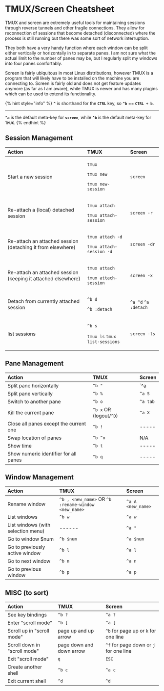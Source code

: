 # TMUX/Screen Cheatsheet

TMUX and screen are extremely useful tools for maintaining sessions through reverse tunnels and other fragile connections.  They allow for reconnection of sessions that become detached \(disconnected\) where the process is still running but there was some sort of network interruption.  

They both have a very handy function where each window can be split either vertically or horizontally in to separate panes.  I am not sure what the actual limit to the number of panes may be, but I regularly split my windows into four panes comfortably.

Screen is fairly ubiquitous in most Linux distributions, however TMUX is a program that will likely have to be installed on the machine you are connecting to.  Screen is fairly old and does not get feature updates anymore \(as far as I am aware\), while TMUX is newer and has many plugins which can be used to extend its functionality. 

{% hint style="info" %}
**`^`** is shorthand for the **`CTRL`** key, so **`^b`** == **`CTRL + b`**. 

-----

**`^a`** is the default meta-key for **`screen`**, while **`^b`** is the default meta-key for **`TMUX`**.
{% endhint %}

## Session Management

<table>
  <thead>
    <tr>
      <th style="text-align:left">Action</th>
      <th style="text-align:left">TMUX</th>
      <th style="text-align:left">Screen</th>
    </tr>
  </thead>
  <tbody>
    <tr>
      <td style="text-align:left">Start a new session</td>
      <td style="text-align:left">
        <p><code>tmux</code>
        </p>
        <p><code>tmux new</code>
        </p>
        <p><code>tmux new-session</code>
        </p>
      </td>
      <td style="text-align:left"><code>screen</code>
      </td>
    </tr>
    <tr>
      <td style="text-align:left">Re-attach a (local) detached session</td>
      <td style="text-align:left">
        <p><code>tmux attach</code>
        </p>
        <p><code>tmux attach-session</code>
        </p>
      </td>
      <td style="text-align:left"><code>screen -r</code>
      </td>
    </tr>
    <tr>
      <td style="text-align:left">Re-attach an attached session (detaching it from elsewhere)</td>
      <td style="text-align:left">
        <p><code>tmux attach -d</code>
        </p>
        <p><code>tmux attach-session -d</code>
        </p>
      </td>
      <td style="text-align:left"><code>screen -dr</code>
      </td>
    </tr>
    <tr>
      <td style="text-align:left">Re-attach an attached session (keeping it attached elsewhere)</td>
      <td
      style="text-align:left">
        <p><code>tmux attach</code>
        </p>
        <p><code>tmux attach-session</code>
        </p>
        </td>
        <td style="text-align:left"><code>screen -x</code>
        </td>
    </tr>
    <tr>
      <td style="text-align:left">Detach from currently attached session</td>
      <td style="text-align:left">
        <p><code>^b d</code>
        </p>
        <p><code>^b :detach</code>
        </p>
      </td>
      <td style="text-align:left"><code>^a ^d</code>  <code>^a :detach</code>
      </td>
    </tr>
    <tr>
      <td style="text-align:left">list sessions</td>
      <td style="text-align:left">
        <p><code>^b s</code>
        </p>
        <p><code>tmux ls</code>  <code>tmux list-sessions</code>
        </p>
      </td>
      <td style="text-align:left"><code>screen -ls</code>
      </td>
    </tr>
  </tbody>
</table>

## Pane Management

| Action | TMUX | Screen |
| :--- | :--- | :--- |
| Split pane horizontally | `^b "` | \`^a |
| Split pane vertically | `^b %` | `^a S` |
| Switch to another pane | `^b o` | `^a tab` |
| Kill the current pane | `^b x` OR \(logout/`^D`\) | `^a X` |
| Close all panes except the current one | `^b !` | ----- |
| Swap location of panes | `^b ^o` | N/A |
| Show time | `^b t` | ----- |
| Show numeric identifier for all panes | `^b q` | ----- |

## Window Management

| Action | TMUX | Screen |
| :--- | :--- | :--- |
| Rename window | `^b , <new_name>` OR `^b :rename-window <new_name>` | `^a A <new_name>` |
| List windows | `^b w` | `^a w` |
| List windows \(with selection menu\) | ------ | `^a "` |
| Go to window $num | `^b $num` | `^a $num` |
| Go to previously active window | `^b l` | `^a l` |
| Go to next window | `^b n` | `^a n` |
| Go to previous window | `^b p` | `^a p` |

## MISC \(to sort\)

| Action | TMUX | Screen |
| :--- | :--- | :--- |
| See key bindings | `^b ?` | `^a ?` |
| Enter "scroll mode" | `^b [` | `^a [` |
| Scroll up in "scroll mode" | page up and up arrow | `^b` for page up or `k` for one line |
| Scroll down in "scroll mode" | page down and down arrow | `^f` for page down or `j` for one line |
| Exit "scroll mode" | `q` | `ESC` |
| Create another shell | `^b c` | `^a c` |
| Exit current shell | `^d` | `^d` |

